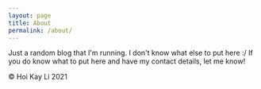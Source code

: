 ```yaml
---
layout: page
title: About
permalink: /about/
---
```


Just a random blog that I'm running.
I don't know what else to put here :/
If you do know what to put here and have my contact details, let me know!


© Hoi Kay Li 2021